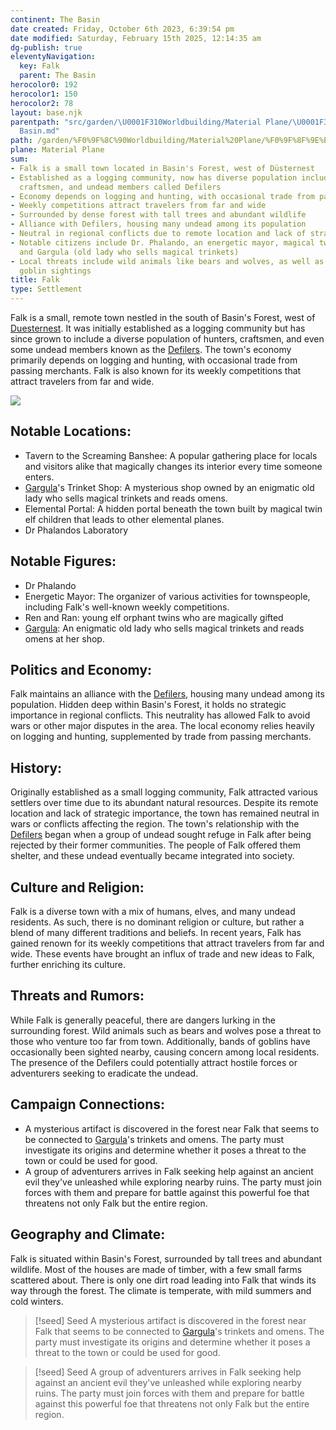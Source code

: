 ```yaml
---
continent: The Basin
date created: Friday, October 6th 2023, 6:39:54 pm
date modified: Saturday, February 15th 2025, 12:14:35 am
dg-publish: true
eleventyNavigation:
  key: Falk
  parent: The Basin
herocolor0: 192
herocolor1: 150
herocolor2: 78
layout: base.njk
parentpath: "src/garden/\U0001F310Worldbuilding/Material Plane/\U0001F3DE️The Basin/The
  Basin.md"
path: /garden/%F0%9F%8C%90Worldbuilding/Material%20Plane/%F0%9F%8F%9E%EF%B8%8FThe%20Basin/Regions/Falk/
plane: Material Plane
sum:
- Falk is a small town located in Basin's Forest, west of Düsternest
- Established as a logging community, now has diverse population including hunters,
  craftsmen, and undead members called Defilers
- Economy depends on logging and hunting, with occasional trade from passing merchants
- Weekly competitions attract travelers from far and wide
- Surrounded by dense forest with tall trees and abundant wildlife
- Alliance with Defilers, housing many undead among its population
- Neutral in regional conflicts due to remote location and lack of strategic importance
- Notable citizens include Dr. Phalando, an energetic mayor, magical twin elf children,
  and Gargula (old lady who sells magical trinkets)
- Local threats include wild animals like bears and wolves, as well as occasional
  goblin sightings
title: Falk
type: Settlement
---
```


Falk is a small, remote town nestled in the south of Basin's Forest, west of [Duesternest](/garden/%F0%9F%8C%90Worldbuilding/Material%20Plane/%F0%9F%8F%9E%EF%B8%8FThe%20Basin/Regions/Duesternest). It was initially established as a logging community but has since grown to include a diverse population of hunters, craftsmen, and even some undead members known as the [Defilers](/garden/%F0%9F%8C%90Worldbuilding/Material%20Plane/%F0%9F%8F%9E%EF%B8%8FThe%20Basin/Factions/Defilers). The town's economy primarily depends on logging and hunting, with occasional trade from passing merchants. Falk is also known for its weekly competitions that attract travelers from far and wide.

![](/static/Falk.png)

## Notable Locations:
- Tavern to the Screaming Banshee: A popular gathering place for locals and visitors alike that magically changes its interior every time someone enters.
- [Gargula](/garden/%F0%9F%8C%90Worldbuilding/Material%20Plane/%F0%9F%8F%9E%EF%B8%8FThe%20Basin/Regions/Falk/Gargula)'s Trinket Shop: A mysterious shop owned by an enigmatic old lady who sells magical trinkets and reads omens.
- Elemental Portal: A hidden portal beneath the town built by magical twin elf children that leads to other elemental planes.
- Dr Phalandos Laboratory

## Notable Figures:
- Dr Phalando
- Energetic Mayor: The organizer of various activities for townspeople, including Falk's well-known weekly competitions.
- Ren and Ran: young elf orphant twins who are magically gifted
- [Gargula](/garden/%F0%9F%8C%90Worldbuilding/Material%20Plane/%F0%9F%8F%9E%EF%B8%8FThe%20Basin/Regions/Falk/Gargula): An enigmatic old lady who sells magical trinkets and reads omens at her shop.

## Politics and Economy:

Falk maintains an alliance with the [Defilers](/garden/%F0%9F%8C%90Worldbuilding/Material%20Plane/%F0%9F%8F%9E%EF%B8%8FThe%20Basin/Factions/Defilers), housing many undead among its population. Hidden deep within Basin's Forest, it holds no strategic importance in regional conflicts. This neutrality has allowed Falk to avoid wars or other major disputes in the area. The local economy relies heavily on logging and hunting, supplemented by trade from passing merchants.

## History:

Originally established as a small logging community, Falk attracted various settlers over time due to its abundant natural resources. Despite its remote location and lack of strategic importance, the town has remained neutral in wars or conflicts affecting the region. The town's relationship with the [Defilers](/garden/%F0%9F%8C%90Worldbuilding/Material%20Plane/%F0%9F%8F%9E%EF%B8%8FThe%20Basin/Factions/Defilers) began when a group of undead sought refuge in Falk after being rejected by their former communities. The people of Falk offered them shelter, and these undead eventually became integrated into society.

## Culture and Religion:

Falk is a diverse town with a mix of humans, elves, and many undead residents. As such, there is no dominant religion or culture, but rather a blend of many different traditions and beliefs. In recent years, Falk has gained renown for its weekly competitions that attract travelers from far and wide. These events have brought an influx of trade and new ideas to Falk, further enriching its culture.

## Threats and Rumors:

While Falk is generally peaceful, there are dangers lurking in the surrounding forest. Wild animals such as bears and wolves pose a threat to those who venture too far from town. Additionally, bands of goblins have occasionally been sighted nearby, causing concern among local residents. The presence of the Defilers could potentially attract hostile forces or adventurers seeking to eradicate the undead.

## Campaign Connections:
- A mysterious artifact is discovered in the forest near Falk that seems to be connected to [Gargula](/garden/%F0%9F%8C%90Worldbuilding/Material%20Plane/%F0%9F%8F%9E%EF%B8%8FThe%20Basin/Regions/Falk/Gargula)'s trinkets and omens. The party must investigate its origins and determine whether it poses a threat to the town or could be used for good.
- A group of adventurers arrives in Falk seeking help against an ancient evil they've unleashed while exploring nearby ruins. The party must join forces with them and prepare for battle against this powerful foe that threatens not only Falk but the entire region.

## Geography and Climate:

Falk is situated within Basin's Forest, surrounded by tall trees and abundant wildlife. Most of the houses are made of timber, with a few small farms scattered about. There is only one dirt road leading into Falk that winds its way through the forest. The climate is temperate, with mild summers and cold winters.

> [!seed] Seed
> A mysterious artifact is discovered in the forest near Falk that seems to be connected to [Gargula](/garden/%F0%9F%8C%90Worldbuilding/Material%20Plane/%F0%9F%8F%9E%EF%B8%8FThe%20Basin/Regions/Falk/Gargula)'s trinkets and omens. The party must investigate its origins and determine whether it poses a threat to the town or could be used for good.

> [!seed] Seed
> A group of adventurers arrives in Falk seeking help against an ancient evil they've unleashed while exploring nearby ruins. The party must join forces with them and prepare for battle against this powerful foe that threatens not only Falk but the entire region.